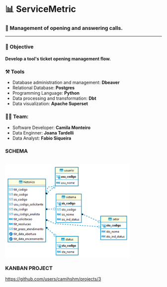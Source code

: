 # 📊 ServiceMetric
### 📍 Management of opening and answering calls.
--------------------------------------------

### 🎯 Objective
#### Develop a tool's ticket opening management flow.

### ⚒️ Tools
- Database administration and management: 
**Dbeaver**
- Relational Database:
**Postgres**
- Programming Language:
**Python**
- Data processing and transformation:
**Dbt**
- Data visualization:
**Apache Superset**

### 👩‍💻 Team: 
- Software Developer: **Camila Monteiro** 
- Data Enginner: **Joana Tardelli**
- Data Analyst: **Fabio Siqueira**

### SCHEMA
<div style="display: inline_block"><br>
  <img align="center" alt="Schema-ServiceMetric" height="300" width="400" src="https://github.com/camihshm/ServiceMetric/blob/main/img/schema_servicemetric.png">
</div>

### KANBAN PROJECT
https://github.com/users/camihshm/projects/3
